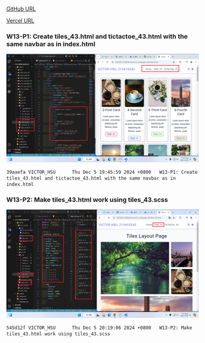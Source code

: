 [GitHub URL](https://github.com/vic0627/1131-sweb-demo-43)

[Vercel URL]("https://1131-sweb-demo-43.vercel.app/)

### W13-P1: Create tiles_43.html and tictactoe_43.html with the same navbar as in index.html

![](w13-p1.png)

```
39aaefa VICTOR_HSU      Thu Dec 5 19:45:59 2024 +0800   W13-P1: Create tiles_43.html and tictactoe_43.html with the same navbar as in index.html
```

### W13-P2: Make tiles_43.html work using tiles_43.scss

![](w13-p2.png)

```
545d12f VICTOR_HSU      Thu Dec 5 20:19:06 2024 +0800   W13-P2: Make tiles_43.html work using tiles_43.scss
```

